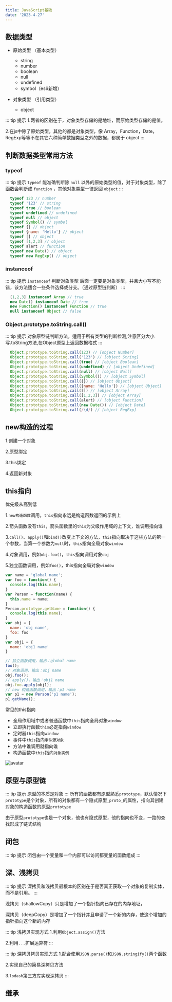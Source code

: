 ```yaml
---
title: JavaScript基础
date: '2023-4-27'
---
```


## 数据类型

- 原始类型 （基本类型）
  - string
  - number
  - boolean
  - null
  - undefined
  - symbol（es6新增）

- 对象类型 （引用类型）
  - object

::: tip 提示
1.两者的区别在于，对象类型存储的是地址，而原始类型存储的是值。

2.在js中除了原始类型，其他的都是对象类型，像 Array，Function，Date，RegExp等等不在其它六种简单数据类型之外的数据，都属于 object
:::

## 判断数据类型常用方法

### typeof

::: tip 提示
`typeof` 能准确判断除 `null` 以外的原始类型的值，对于对象类型，除了函数会判断成 `function` ，其他对象类型一律返回 `object`
:::

```js
  typeof 123 // number
  typeof '123' // string
  typeof true // boolean
  typeof undefined // undefined
  typeof null // object
  typeof Symbol() // symbol
  typeof {} // object
  typeof {name: 'Hello'} // object
  typeof [] // object
  typeof [1,2,3] // object
  typeof alert // function
  typeof new Date() // object
  typeof new RegExp() // object

```

### instanceof

::: tip 提示
`instanceof` 判断对象类型 后面一定要是对象类型，并且大小写不能错，该方法适合一些条件选择或分支。（通过原型链判断）
:::

```js
  [1,2,3] instanceof Array // true
  new Date() instanceof Date // true
  new Function() instanceof Function // true
  null instanceof Object // false
```

### Object.prototype.toString.call()

::: tip 提示
对象原型链判断方法，适用于所有类型的判断检测,注意区分大小写.toString方法,在Object原型上返回数据格式
:::

```js
  Object.prototype.toString.call(123) // [object Number]
  Object.prototype.toString.call('123') // [object String]
  Object.prototype.toString.call(true) // [object Boolean]
  Object.prototype.toString.call(undefined) // [object Undefined]
  Object.prototype.toString.call(null) // [object Null]
  Object.prototype.toString.call(Symbol()) // [object Symbol]
  Object.prototype.toString.call({}) // [object Object]
  Object.prototype.toString.call({name: 'Hello'}) // [object Object]
  Object.prototype.toString.call([]) // [object Array]
  Object.prototype.toString.call([1,2,3]) // [object Array]
  Object.prototype.toString.call(alert) // [object Function]
  Object.prototype.toString.call(new Date()) // [object Date]
  Object.prototype.toString.call(/\d/) // [object RegExp]
```

## new构造的过程

1.创建一个对象

2.原型绑定

3.this绑定

4.返回新对象

## this指向

优先级从高到低

1.`new构造函数`调用，`this`指向永远是构造函数返回的示例上

2.箭头函数没有`this`，箭头函数里的`this`为父级作用域的上下文，谁调用指向谁

3.`call()`、`apply()`和`bind()`改变上下文的方法，`this`指向取决于这些方法的第一个参数，当第一个参数为`null`时，`this`指向全局对象`window`

4.对象调用，例如`obj.foo()`，`this`指向调用对象`obj`

5.独立函数调用，例如`foo()`，this指向全局对象`window`

```js
var name = 'global name';
var foo = function() {
  console.log(this.name);
}
var Person = function(name) {
  this.name = name;
}
Person.prototype.getName = function() {
  console.log(this.name);
}
var obj = {
  name: 'obj name',
  foo: foo
}
var obj1 = {
  name: 'obj1 name'
}

// 独立函数调用，输出：global name
foo();
// 对象调用，输出：obj name
obj.foo();
// apply()，输出：obj1 name
obj.foo.apply(obj1);
// new 构造函数调用，输出：p1 name
var p1 = new Person('p1 name');
p1.getName();
```

常见的this指向

- 全局作用域中或者普通函数中`this`指向全局对象`window`
- 立即执行函数`this`必定指向`window`
- 定时器`this`指向`window`
- 事件中`this`指向`事件源对象`
- 方法中谁调用就指向谁
- 构造函数中`this`指向`对象实例`

<img :src="$withBase('/image/js_part_1.png')" alt="avatar">

## 原型与原型链

::: tip 提示
  原型的本质是对象
:::
所有的函数都有原型熟悉`prototype`，默认情况下`prototype`是个对象，所有的对象都有一个隐式原型`_proto_`的属性，指向其创建对象的构造函数的原型`prototype`

由于原型`prototype`也是一个对象，他也有隐式原型，他的指向也不变，一路的查找形成了链式结构

## 闭包

::: tip 提示
  闭包由一个变量和一个内部可以访问都变量的函数组成
:::

## 深、浅拷贝

::: tip 提示
深拷贝和浅拷贝最根本的区别在于是否真正获取一个对象的复制实体，而不是引用。
:::

浅拷贝（shallowCopy）只是增加了一个指针指向已存在的内存地址，

深拷贝（deepCopy）是增加了一个指针并且申请了一个新的内存，使这个增加的指针指向这个新的内存

::: tip 浅拷贝实现方式
1.利用`Object.assign()`方法

2.利用`...`扩展运算符
:::

::: tip 深拷贝拷贝实现方式
1.配合使用`JSON.parse()`和`JSON.stringify()`两个函数

2.实现自己的简易深拷贝方法

3.`lodash`第三方库实现深拷贝
:::

## 继承
